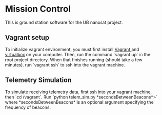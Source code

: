 <h1>Mission Control</h1>
This is ground station software for the UB nanosat project.
<h2>Vagrant setup</h2>
To initialize vagrant environment, you must first install <a href="http://www.vagrantup.com/downloads.html">Vagrant
</a> and <a href="https://www.virtualbox.org/wiki/Downloads">virtualbox</a> on your computer. Then, run the command 
`vagrant up` in the root project directory. When that finishes running (should take a few minutes), run `vagrant ssh` 
to ssh into the vagrant machine.
<h2>Telemetry Simulation</h2>
To simulate receiving telemetry data, first ssh into your vagrant machine, then `cd /vagrant`. Run
`python telem_sim.py *secondsBetweenBeacons*>` where *secondsBetweenBeacons* is an optional argument specifying
the frequency of beacons.
